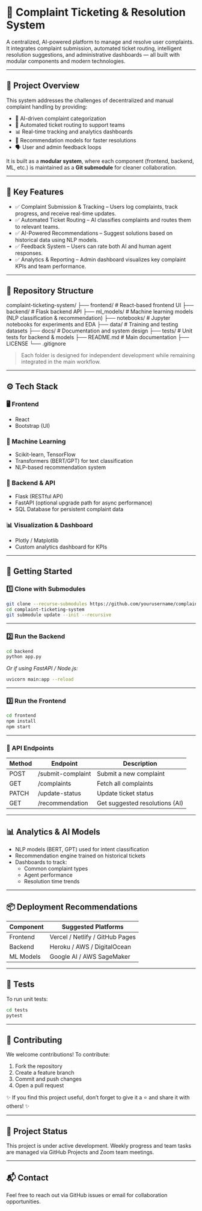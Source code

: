 
# 📢 Complaint Ticketing & Resolution System  

A centralized, AI-powered platform to manage and resolve user complaints. It integrates complaint submission, automated ticket routing, intelligent resolution suggestions, and administrative dashboards — all built with modular components and modern technologies.

---

## 🚀 Project Overview  

This system addresses the challenges of decentralized and manual complaint handling by providing:

- 🧠 AI-driven complaint categorization  
- 📨 Automated ticket routing to support teams  
- 📊 Real-time tracking and analytics dashboards  
- 🤖 Recommendation models for faster resolutions  
- 🗣️ User and admin feedback loops  

It is built as a **modular system**, where each component (frontend, backend, ML, etc.) is maintained as a **Git submodule** for cleaner collaboration.

---

## 🎯 Key Features  

- ✅ Complaint Submission & Tracking – Users log complaints, track progress, and receive real-time updates.  
- ✅ Automated Ticket Routing – AI classifies complaints and routes them to relevant teams.  
- ✅ AI-Powered Recommendations – Suggest solutions based on historical data using NLP models.  
- ✅ Feedback System – Users can rate both AI and human agent responses.  
- ✅ Analytics & Reporting – Admin dashboard visualizes key complaint KPIs and team performance.  

---

## 📂 Repository Structure  

complaint-ticketing-system/
├── frontend/         # React-based frontend UI
├── backend/          # Flask backend API
├── ml_models/        # Machine learning models (NLP classification & recommendation)
├── notebooks/        # Jupyter notebooks for experiments and EDA
├── data/             # Training and testing datasets
├── docs/             # Documentation and system design
├── tests/            # Unit tests for backend & models
├── README.md         # Main documentation
├── LICENSE
└── .gitignore

> Each folder is designed for independent development while remaining integrated in the main workflow.

---

## ⚙️ Tech Stack

### 🖥️ Frontend
- React  
- Bootstrap (UI)  

### 🧠 Machine Learning
- Scikit-learn, TensorFlow
- Transformers (BERT/GPT) for text classification
- NLP-based recommendation system

### 🔗 Backend & API
- Flask (RESTful API)
- FastAPI (optional upgrade path for async performance)
- SQL Database for persistent complaint data

### 📊 Visualization & Dashboard
- Plotly / Matplotlib  
- Custom analytics dashboard for KPIs

---

## 🚀 Getting Started  

### 1️⃣ Clone with Submodules

```bash
git clone --recurse-submodules https://github.com/yourusername/complaint-ticketing-system.git
cd complaint-ticketing-system
git submodule update --init --recursive
```

---

### 2️⃣ Run the Backend

```bash
cd backend
python app.py
```

_Or if using FastAPI / Node.js:_

```bash
uvicorn main:app --reload
```

---

### 3️⃣ Run the Frontend

```bash
cd frontend
npm install
npm start
```

---

### 🔌 API Endpoints

| Method | Endpoint               | Description                     |
|--------|------------------------|---------------------------------|
| POST   | /submit-complaint      | Submit a new complaint          |
| GET    | /complaints            | Fetch all complaints            |
| PATCH  | /update-status         | Update ticket status            |
| GET    | /recommendation        | Get suggested resolutions (AI)  |

---

## 📊 Analytics & AI Models

- NLP models (BERT, GPT) used for intent classification
- Recommendation engine trained on historical tickets
- Dashboards to track:
  - Common complaint types
  - Agent performance
  - Resolution time trends

---

## 📦 Deployment Recommendations

| Component     | Suggested Platforms           |
|---------------|-------------------------------|
| Frontend      | Vercel / Netlify / GitHub Pages  
| Backend       | Heroku / AWS / DigitalOcean    
| ML Models     | Google AI / AWS SageMaker      

---

## 🧪 Tests

To run unit tests:

```bash
cd tests
pytest
```

---

## 🤝 Contributing

We welcome contributions! To contribute:

1. Fork the repository  
2. Create a feature branch  
3. Commit and push changes  
4. Open a pull request  

✨ If you find this project useful, don’t forget to give it a ⭐ and share it with others! ✨

---

## 📍 Project Status

This project is under active development. Weekly progress and team tasks are managed via GitHub Projects and Zoom team meetings.

---

## 📬 Contact

Feel free to reach out via GitHub issues or email for collaboration opportunities.
